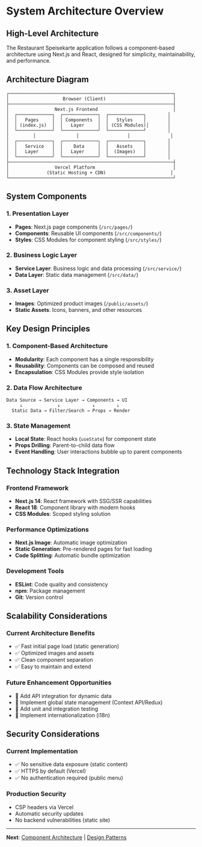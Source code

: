 # System Architecture Overview

## High-Level Architecture

The Restaurant Speisekarte application follows a component-based architecture using Next.js and React, designed for simplicity, maintainability, and performance.

## Architecture Diagram

```
┌─────────────────────────────────────────────────────────────┐
│                    Browser (Client)                         │
├─────────────────────────────────────────────────────────────┤
│                 Next.js Frontend                            │
│  ┌─────────────┐  ┌─────────────┐  ┌─────────────┐        │
│  │   Pages     │  │ Components  │  │   Styles    │        │
│  │ (index.js)  │  │   Layer     │  │ (CSS Modules)│       │
│  └─────────────┘  └─────────────┘  └─────────────┘        │
│         │               │                  │               │
│  ┌─────────────┐  ┌─────────────┐  ┌─────────────┐        │
│  │   Service   │  │    Data     │  │   Assets    │        │
│  │   Layer     │  │   Layer     │  │  (Images)   │        │
│  └─────────────┘  └─────────────┘  └─────────────┘        │
├─────────────────────────────────────────────────────────────┤
│                 Vercel Platform                             │
│              (Static Hosting + CDN)                        │
└─────────────────────────────────────────────────────────────┘
```

## System Components

### 1. Presentation Layer
- **Pages**: Next.js page components (`/src/pages/`)
- **Components**: Reusable UI components (`/src/components/`)
- **Styles**: CSS Modules for component styling (`/src/styles/`)

### 2. Business Logic Layer
- **Service Layer**: Business logic and data processing (`/src/service/`)
- **Data Layer**: Static data management (`/src/data/`)

### 3. Asset Layer
- **Images**: Optimized product images (`/public/assets/`)
- **Static Assets**: Icons, banners, and other resources

## Key Design Principles

### 1. Component-Based Architecture
- **Modularity**: Each component has a single responsibility
- **Reusability**: Components can be composed and reused
- **Encapsulation**: CSS Modules provide style isolation

### 2. Data Flow Architecture
```
Data Source → Service Layer → Components → UI
     ↓             ↓            ↓        ↓
  Static Data → Filter/Search → Props → Render
```

### 3. State Management
- **Local State**: React hooks (`useState`) for component state
- **Props Drilling**: Parent-to-child data flow
- **Event Handling**: User interactions bubble up to parent components

## Technology Stack Integration

### Frontend Framework
- **Next.js 14**: React framework with SSG/SSR capabilities
- **React 18**: Component library with modern hooks
- **CSS Modules**: Scoped styling solution

### Performance Optimizations
- **Next.js Image**: Automatic image optimization
- **Static Generation**: Pre-rendered pages for fast loading
- **Code Splitting**: Automatic bundle optimization

### Development Tools
- **ESLint**: Code quality and consistency
- **npm**: Package management
- **Git**: Version control

## Scalability Considerations

### Current Architecture Benefits
- ✅ Fast initial page load (static generation)
- ✅ Optimized images and assets
- ✅ Clean component separation
- ✅ Easy to maintain and extend

### Future Enhancement Opportunities
- 🔄 Add API integration for dynamic data
- 🔄 Implement global state management (Context API/Redux)
- 🔄 Add unit and integration testing
- 🔄 Implement internationalization (i18n)

## Security Considerations

### Current Implementation
- ✅ No sensitive data exposure (static content)
- ✅ HTTPS by default (Vercel)
- ✅ No authentication required (public menu)

### Production Security
- CSP headers via Vercel
- Automatic security updates
- No backend vulnerabilities (static site)

---

**Next**: [Component Architecture](./components/README.md) | [Design Patterns](./patterns/README.md)